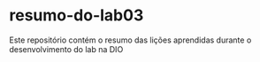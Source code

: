 # resumo-do-lab03
Este repositório contém o resumo das lições aprendidas durante o desenvolvimento do lab na DIO
